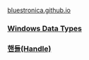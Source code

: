 [bluestronica.github.io](https://bluestronica.github.io/)

### [Windows Data Types](https://github.com/bluestronica/bluestronica.github.io/blob/main/WindowsAPI/Windows_Data_Types.md)

### [핸들(Handle)](https://github.com/bluestronica/bluestronica.github.io/blob/main/WindowsAPI/Handle.md)



